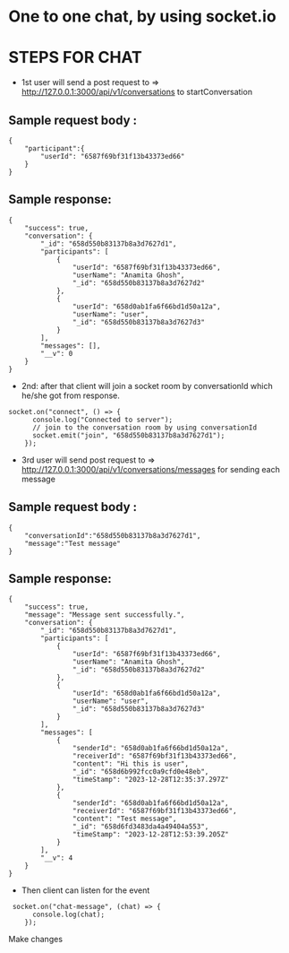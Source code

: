 # One to one chat, by using socket.io

# STEPS FOR CHAT

- 1st user will send a post request to => http://127.0.0.1:3000/api/v1/conversations to startConversation

## Sample request body :

```
{
    "participant":{
        "userId": "6587f69bf31f13b43373ed66"
    }
}
```

## Sample response:

```
{
    "success": true,
    "conversation": {
        "_id": "658d550b83137b8a3d7627d1",
        "participants": [
            {
                "userId": "6587f69bf31f13b43373ed66",
                "userName": "Anamita Ghosh",
                "_id": "658d550b83137b8a3d7627d2"
            },
            {
                "userId": "658d0ab1fa6f66bd1d50a12a",
                "userName": "user",
                "_id": "658d550b83137b8a3d7627d3"
            }
        ],
        "messages": [],
        "__v": 0
    }
}
```

- 2nd: after that client will join a socket room by conversationId which he/she got from response.

```
socket.on("connect", () => {
      console.log("Connected to server");
      // join to the conversation room by using conversationId
      socket.emit("join", "658d550b83137b8a3d7627d1");
    });
```

- 3rd user will send post request to => http://127.0.0.1:3000/api/v1/conversations/messages for sending each message

## Sample request body :

```
{
    "conversationId":"658d550b83137b8a3d7627d1",
    "message":"Test message"
}
```

## Sample response:

```
{
    "success": true,
    "message": "Message sent successfully.",
    "conversation": {
        "_id": "658d550b83137b8a3d7627d1",
        "participants": [
            {
                "userId": "6587f69bf31f13b43373ed66",
                "userName": "Anamita Ghosh",
                "_id": "658d550b83137b8a3d7627d2"
            },
            {
                "userId": "658d0ab1fa6f66bd1d50a12a",
                "userName": "user",
                "_id": "658d550b83137b8a3d7627d3"
            }
        ],
        "messages": [
            {
                "senderId": "658d0ab1fa6f66bd1d50a12a",
                "receiverId": "6587f69bf31f13b43373ed66",
                "content": "Hi this is user",
                "_id": "658d6b992fcc0a9cfd0e48eb",
                "timeStamp": "2023-12-28T12:35:37.297Z"
            },
            {
                "senderId": "658d0ab1fa6f66bd1d50a12a",
                "receiverId": "6587f69bf31f13b43373ed66",
                "content": "Test message",
                "_id": "658d6fd3483da4a49404a553",
                "timeStamp": "2023-12-28T12:53:39.205Z"
            }
        ],
        "__v": 4
    }
}
```

- Then client can listen for the event

```
 socket.on("chat-message", (chat) => {
      console.log(chat);
    });
```

Make changes
